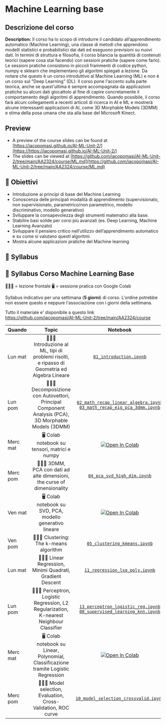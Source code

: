 # Machine Learning base

## Descrizione del corso


**Description:** Il corso ha lo scopo di introdurre il candidato all’apprendimento automatico (Machine Learning), una classe di metodi che apprendono modelli statistici e probabilistici dai dati ed eseguono previsioni su nuovi dati. In termini di struttura e filosofia, il corso bilancia la quantità di contenuti teorici (sapere cosa stai facendo) con sessioni pratiche (sapere come farlo). Le sessioni pratiche consistono in piccoli frammenti di codice python, numpy e sklearn che implementano gli algoritmi spiegati a lezione. Da notare che questo è un corso introduttivo al Machine Learning (ML) e non è un corso sul "Deep Learning" (DL). Il corso pone l'accento sulla parte teorica, anche se quest'ultima è sempre accompagnata da applicazioni pratiche su alcuni dati giocattolo al fine di capire concretamente il comportamento degli algoritmi di apprendimento. Quando possibile, il corso farà alcuni collegamenti a recenti articoli di ricerca in AI e ML e mostrerà alcune interessanti applicazioni di AI, come 3D Morphable Models (3DMM) e stima della posa umana che sta alla base del Microsoft Kinect.

## Preview
- A preview of the course slides can be found at [https://iacopomasi.github.io/AI-ML-Unit-2/](https://https://iacopomasi.github.io/AI-ML-Unit-2/)
- The slides can be viewed at [https://github.com/iacopomasi/AI-ML-Unit-2/tree/main/AA2324/course/ML.md](https://github.com/iacopomasi/AI-ML-Unit-2/tree/main/AA2324/course/ML.md)

##  🎯 Obiettivi

- Introduzione ai principi di base del Machine Learning
- Conoscenza delle principali modalità di apprendimento (supervisionato, non supervisionato, parametrico/non parametrico, modello discriminativo, modello generativo)
- Sviluppare la consapevolezza degli strumenti matematici alla base.
- Stabilire basi solide per corsi più avanzati (es. Deep Learning, Machine Learning Avanzato)
- Sviluppare il pensiero critico nell’utilizzo dell’apprendimento automatico e su come si valutano questi algoritmi.
- Mostra alcune applicazioni pratiche del Machine learning



## 📖 Syllabus

## 📖 Syllabus Corso Machine Learning Base

👨🏼‍🏫  = lezione frontale
🖥️  = sessione pratica con Google Colab

Syllabus indicativo per una settimana (**5 giorni**) di corso. L'ordine potrebbe non essere questo
e neppure l'associazione con i giorni della settimana.

Tutto il materiale e' disponibile a questo link https://github.com/iacopomasi/AI-ML-Unit-2/tree/main/AA2324/course

| Quando                      | Topic                                                                         					 | Notebook |
| -------------             | :-------------:                     | :-------------:                                                                |
| Lun mat                | 👨🏼‍🏫 Introduzione al ML, tipi di problemi risolti, e ripasso di Geometria ed Algebra Lineare         |       [`01_introduction.ipynb`](https://github.com/iacopomasi/AI-ML-Unit-2/blob/main/AA2324/course/01_introduction/01_introduction.ipynb) |
| Lun pom                | 👨🏼‍🏫 Decomposizione con Autovettori, Principal Component Analysis (PCA), 3D Morphable Models (3DMM)  |            [`02_math_recap_linear_algebra.ipynb`](https://github.com/iacopomasi/AI-ML-Unit-2/blob/main/AA2324/course/02_math_recap_linear_algebra/02_math_recap_linear_algebra.ipynb) [`03_math_recap_eig_pca_3dmm.ipynb`](https://github.com/iacopomasi/AI-ML-Unit-2/blob/main/AA2324/course/03_math_recap_eig_pca_3dmm/03_math_recap_eig_pca_3dmm.ipynb) |
| Merc mat               | 🖥️ Colab notebook su tensori, matrici e numpy             										 |  [![Open In Colab](https://colab.research.google.com/assets/colab-badge.svg)](https://bit.ly/numpy_tensors) |
| Merc pom               | 👨🏼‍🏫 3DMM, PCA con dati ad alte dimensioni, the curse of dimensionality                              |    [`04_pca_svd_high_dim.ipynb`](https://github.com/iacopomasi/AI-ML-Unit-2/blob/main/AA2324/course/04_pca_svd_high_dim/04_pca_svd_high_dim.ipynb)         |
| Ven mat             | 🖥️ Colab notebook su SVD, PCA, modello generativo lineare                                          |        [![Open In Colab](https://colab.research.google.com/assets/colab-badge.svg)](https://bit.ly/svd-gen-mod) |
| Ven pom             | 👨🏼‍🏫 Clustering: The k-means algorithm		             								           | [`05_clustering_kmeans.ipynb`](https://github.com/iacopomasi/AI-ML-Unit-2/blob/main/AA2324/course/05_clustering_kmeans/05_clustering_kmeans.ipynb)  |
| Lun mat               | 👨🏼‍🏫 Linear Regression, Minimi Quadrati, Gradient Descent  	      									 |         [`11_regression_lsq_poly.ipynb`](https://github.com/iacopomasi/AI-ML-Unit-2/blob/main/AA2324/course/11_regression_lsq_poly/11_regression_lsq_poly.ipynb)     |                                         
| Lun pom               | 👨🏼‍🏫 Perceptron, Logistic Regression, L2 Regularization, K-nearest Neighbour Classifier              |     [`13_perceptron_logistic_reg.ipynb`](https://github.com/iacopomasi/AI-ML-Unit-2/blob/main/AA2324/course/13_perceptron_logistic_reg/13_perceptron_logistic_reg.ipynb) [`08_supervised_learning_knn.ipynb`](https://github.com/iacopomasi/AI-ML-Unit-2/blob/main/AA2324/course/08_supervised_learning_knn/08_supervised_learning_knn.ipynb)        |  
| Merc mat               | 🖥️ Colab notebook su Linear, Polynomial, Classificazione tramite Logistic Regression               |             [![Open In Colab](https://colab.research.google.com/assets/colab-badge.svg)](#) |
| Merc pom               | 👨🏼‍🏫 Model selection, Evaluation, Cross-Validation, ROC curve                        				 |   [`10_model_selection_crossvalid.ipynb`](https://github.com/iacopomasi/AI-ML-Unit-2/blob/main/AA2324/course/10_model_selection_crossvalid/10_model_selection_crossvalid.ipynb)              |

